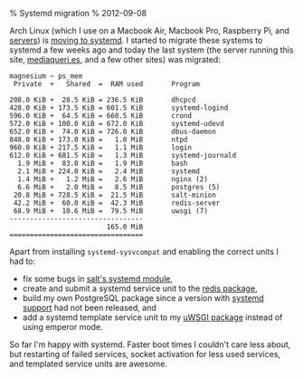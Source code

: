 % Systemd migration
% 2012-09-08

Arch Linux (which I use on a Macbook Air, Macbook Pro, Raspberry Pi,
and [servers][archserver]) is [moving to systemd][systemdmove].
I started to migrate these systems to systemd a few weeks ago and
today the last system (the server running this site, [mediaqueri.es][], and
a few other sites) was migrated:

    magnesium ~ ps_mem
     Private  +   Shared  =  RAM used       Program 

    208.0 KiB +  28.5 KiB = 236.5 KiB       dhcpcd
    428.0 KiB + 173.5 KiB = 601.5 KiB       systemd-logind
    596.0 KiB +  64.5 KiB = 660.5 KiB       crond
    572.0 KiB + 100.0 KiB = 672.0 KiB       systemd-udevd
    652.0 KiB +  74.0 KiB = 726.0 KiB       dbus-daemon
    848.0 KiB + 173.0 KiB =   1.0 MiB       ntpd
    960.0 KiB + 217.5 KiB =   1.1 MiB       login
    612.0 KiB + 681.5 KiB =   1.3 MiB       systemd-journald
      1.9 MiB +  83.0 KiB =   1.9 MiB       bash
      2.1 MiB + 224.0 KiB =   2.4 MiB       systemd
      1.4 MiB +   1.2 MiB =   2.6 MiB       nginx (2)
      6.6 MiB +   2.0 MiB =   8.5 MiB       postgres (5)
     20.8 MiB + 728.5 KiB =  21.5 MiB       salt-minion
     42.2 MiB +  60.0 KiB =  42.3 MiB       redis-server
     68.9 MiB +  10.6 MiB =  79.5 MiB       uwsgi (7)
    ---------------------------------
                            165.0 MiB
    =================================

Apart from installing `systemd-sysvcompat` and enabling the correct units
I had to:

* fix some bugs in [salt's systemd module][salt],
* create and submit a systemd service unit to the
  [redis package][redis],
* build my own PostgreSQL package since a version with
  [systemd support][postgresql] had not been released, and
* add a systemd template service unit to my [uWSGI package][uwsgi]
  instead of using emperor mode.

So far I'm happy with systemd. Faster boot times I couldn't care less about,
but restarting of failed services, socket activation for less used services,
and templated service units are awesome.

[archserver]: https://twitter.com/uggedal/status/199534293662449666
[systemdmove]: https://bbs.archlinux.org/viewtopic.php?pid=1149530#p1149530
[mediaqueri.es]: http://mediaqueri.es
[salt]: https://github.com/saltstack/salt/commits/develop/salt/modules/systemd.py
[redis]: https://projects.archlinux.org/svntogit/community.git/commit/trunk?h=packages/redis&id=c5bb95976c16278f184b25863e65b80f5b9b8e50
[postgresql]: https://projects.archlinux.org/svntogit/packages.git/commit/trunk?h=packages/postgresql&id=4b2cb4108126707fede9ddad17c0100c8e960b24
[uwsgi]: https://github.com/uggedal/pkg/tree/master/uwsgi
